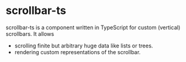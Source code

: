 # scrollbar-ts
scrollbar-ts is a component written in TypeScript for custom (vertical) scrollbars.
It allows 
- scrolling finite but arbitrary huge data like lists or trees.
- rendering custom representations of the scrollbar.
